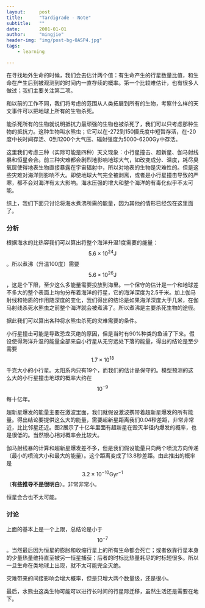 ```yaml
---
layout:     post
title:      "Tardigrade - Note"
subtitle:   ""
date:       2001-01-01
author:     "mingjie"
header-img: "img/post-bg-OASP4.jpg"
tags:
    - learning

---
```


在寻找地外生命的时候，我们会去估计两个值：有生命产生的行星数量比值，和生命在产生后到被观测到的时间内一直存续的概率。第一个比较难估计，也有很多人做过；我们主要关注第二项。

和以前的工作不同，我们将考虑的范围从人类拓展到所有的生物，考察什么样的天文事件可以把地球上所有的生物杀死。

能杀死所有的生物就说明抵抗力最顽强的生物也被杀死了，我们可以只考虑那种生物的抵抗力。这种生物叫水熊虫；它可以在-272到150摄氏度中短暂存活，在-20度中长时间存活、0到1200个大气压、辐射强度为5000-6200Gy中存活。

这里我们考虑三种（实际可能是四种）天文现象：小行星撞击、超新星、伽马射线暴和恒星会合。前三种灾难都会剧烈地影响地球大气，如改变成分、温度，耗尽臭氧层使得地表生物直接暴露在宇宙辐射中，所以对地表的生物是灾难性的。但是这些灾难对海洋则影响不大。即使地球大气完全被剥离，或者是小行星撞击导致的严寒，都不会对海洋有太大影响。海水压强的增大和整个海洋的有毒化似乎不太可能。

综上，我们下面只讨论将海水煮沸所需的能量，因为其他的情形已经包在这里面了。

### 分析

根据海水的比热容我们可以算出将整个海洋升温1度需要的能量：$$ 5.6 \times 10^{24} \mathrm{J}$$。所以煮沸（升温100度）需要$$ 5.6 \times 10^{26} \mathrm{J}$$，这是个下限，至少这么多能量需要投放到海里。一个保守的估计是一个和地球差不多大的整个表面上均匀分布着海洋的行星，它的海洋深度为2.5千米。加上伽马射线和物质的作用随深度的变化，我们得出的结论是如果海洋深度大于几米，在伽马射线杀死水熊虫之前整个海洋就会被煮沸了。所以煮沸是主要杀死生物的途径。

据此我们可以算出各种将水熊虫杀死的灾难需要的条件。

小行星撞击可能是导致恐龙灭绝的原因，但是当时有90%种类的鱼活了下来。假设使得海洋升温的能量全部来自小行星从无穷远处下落的能量，得出的结论是至少需要$$ 1.7 \times 10^{18} $$千克大小的小行星。太阳系内只有19个，而我们的估计是保守的。模型预测的这么大的小行星撞击地球的概率大约在$$ 10^{-9} $$每十亿年。

超新星爆发的能量主要在激波里面，我们就假设激波携带着超新星爆发的所有能量。得出结论要提供这么大的能量，需要超新星距离我们0.04秒差距，非常非常近，比比邻星还近。图2展示了十亿年里面有超新星在毁灭半径内爆发的概率，也是很低的。当然银心相对概率会比较大。

伽马射线暴的计算和超新星爆发差不多，但是我们假设能量只向两个喷流方向传递（最小的喷流大小和最大的能量）。这个距离变成了13.8秒差距。由此推出的概率是$$ 3.2 \times 10^{-10} \mathrm{Gyr^{-1}} $$（**有些推导不是很明白**）。非常非常小。

恒星会合也不太可能。

### 讨论

上面的基本上是一个上限，总结论是小于$$ 10^{-7} $$。当然最后因为恒星的膨胀和收缩行星上的所有生命都会死亡；或者依靠行星本身的少量热量维持直至被另一恒星捕获；后者的时标比热量耗尽的时标短很多。所以一旦生命在类地球上出现，就不太可能完全灭绝。

灾难带来的间接影响会增大概率，但是只增大两个数量级，还是很小。

最后，水熊虫这类生物可能可以进行长时间的行星际迁移，虽然生活还是需要在地下。
